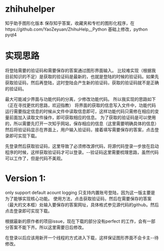 # zhihuhelper
知乎助手图形化版本 保存知乎答案，收藏夹和专栏的图形化程序，在https://github.com/YaoZeyuan/ZhihuHelp__Python  基础上修改，python pyqt4

实现思路
=========
将登陆需要的验证码和需要保存的答案通过图形界面输入。
比较难实现（根据我目前知识的不足）是获取的验证码是最新的，也就是登陆的时候的验证码。如果先获取验证码，然后再登陆，这时登陆会产生新的验证码，获取的验证码就不是正确的验证码。

最大可能减少界面与功能代码的分离，少修改功能代码。
所以我实现的思路如下（正在寻找更优的思路，欢迎指教）
将界面的获取的信息写入文件中，功能代码运行需要指定信息的时候从文件中读取信息即可，这样功能代码只需修在相应的变量前面加入读取文件操作，即可获取相应的信息。
为了获取的验证码是可以使用的，所以需要先打开一次知乎网站，保存相应的信息（这里需要明确具体的信息）然后将验证码显示在界面上，用户输入验证码，接着填写需要保存的答案，点击登录即可实现下载。

先登录然后获取验证码，这里导致了必须修改源代码，将源代码登录一步放在启动程序的时候，这样获取验证码才可以登录。--验证码这里需要梳理思路，虽然代码可以工作了，但是代码不美观。






Version 1:
=========
only support default acount logging
只支持内置账号登陆，因为这一版主要是为了能够实现核心功能。
使用方法，点击获取验证码，然后在需要保存的答案（最大的文本框）处输入要保存的答案网址，具体格式参见源代码的github。然后点击登录即可实现下载。

根据最新的原作者的项目issue，现在下载的部分没有perfect 的工作，会有一部分答案不能下齐。所以这里需要日后修改。

在登录以后应该用新开一个线程的方式进入下载，这样保证图形界面不会卡主--待修改。

